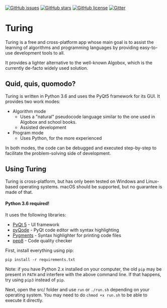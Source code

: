[![GitHub issues](https://img.shields.io/github/issues/TuringApp/Turing.svg)](https://github.com/TuringApp/Turing/issues) [![GitHub stars](https://img.shields.io/github/stars/TuringApp/Turing.svg)](https://github.com/TuringApp/Turing/stargazers) [![GitHub license](https://img.shields.io/github/license/TuringApp/Turing.svg)](https://github.com/TuringApp/Turing/blob/master/LICENSE) [![Gitter](https://img.shields.io/gitter/room/TuringDevelopment/Lobby.svg)]( https://gitter.im/TuringDevelopment)

# Turing

Turing is a free and cross-platform app whose main goal is to assist the learning of algorithms and programming languages by providing easy-to-use development tools to all.

It provides a lighter alternative to the well-known Algobox, which is the currently de-facto widely used solution.

## Quid, quis, quomodo?

Turing is written in Python 3.6 and uses the PyQt5 framework for its GUI. It provides two work modes:

- Algorithm mode
  - Uses a "natural" pseudocode language similar to the one used in Algobox and school books.
  - Assisted development
- Program mode
  - Uses Python, for the more experienced

In both modes, the code can be debugged and executed step-by-step to facilitate the problem-solving side of development.

## Using Turing

Turing is cross-platform, but has only been tested on Windows and Linux-based operating systems. macOS should be supported, but no guarantee is made of that.

#### Python 3.6 required!

It uses the following libraries:

- [PyQt 5](https://riverbankcomputing.com/software/pyqt/) - UI framework
- [pyQode](https://github.com/pyQode/pyQode) - PyQt code editor with syntax highlighting
- [Pygments](http://pygments.org/) - Syntax highlighter for printing code files
- [pep8](https://pypi.python.org/pypi/pep8) - Code quality checker

First, install everything using pip:

    pip install -r requirements.txt

Note: if you have Python 2.x installed on your computer, the old `pip` may be present in `PATH` and interfere with the above command line. If that happens, try using `pip3` instead of `pip`.

Next, open the src/ folder and use `run` or `./run.sh` depending on your operating system. You may need to do `chmod +x run.sh` to be able to execute it directly.

